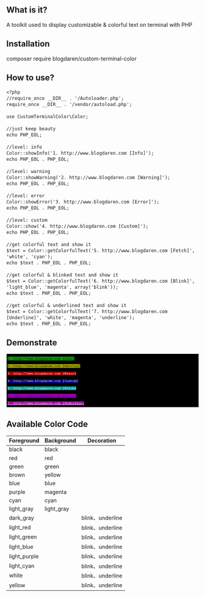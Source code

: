 ## What is it?
A toolkit used to display customizable & colorful text on terminal with PHP

## Installation
composer require blogdaren/custom-terminal-color

## How to use?
```
<?php
//require_once __DIR__ . '/Autoloader.php';
require_once __DIR__ . '/vendor/autoload.php';

use CustomTerminalColor\Color;

//just keep beauty
echo PHP_EOL;

//level: info
Color::showInfo('1. http://www.blogdaren.com [Info]');
echo PHP_EOL . PHP_EOL;

//level: warning
Color::showWarning('2. http://www.blogdaren.com [Warning]');
echo PHP_EOL . PHP_EOL;

//level: error
Color::showError('3. http://www.blogdaren.com [Error]');
echo PHP_EOL . PHP_EOL;

//level: custom
Color::show('4. http://www.blogdaren.com [Custom]');
echo PHP_EOL . PHP_EOL;

//get colorful text and show it
$text = Color::getColorfulText('5. http://www.blogdaren.com [Fetch]', 'white', 'cyan');
echo $text . PHP_EOL . PHP_EOL;

//get colorful & blinked text and show it
$text = Color::getColorfulText('6. http://www.blogdaren.com [Blink]', 'light_blue', 'magenta', array('blink'));
echo $text . PHP_EOL . PHP_EOL;

//get colorful & underlined text and show it
$text = Color::getColorfulText('7. http://www.blogdaren.com [Underline]', 'white', 'magenta', 'underline');
echo $text . PHP_EOL . PHP_EOL;
```

## Demonstrate
![demo](https://github.com/blogdaren/CustomTerminalColor/blob/master/image/demo.png)

## Available Color Code
| Foreground  | Background  |  Decoration      |
| ----------  | ----------  |  ----------      |
| black       | black       |                  |
| red         | red         |                  |
| green       | green       |                  |
| brown       | yellow      |                  |
| blue        | blue        |                  |
| purple      | magenta     |                  |
| cyan        | cyan        |                  |
| light_gray  | light_gray  |                  |
| dark_gray   |             | blink、underline |
| light_red   |             | blink、underline |
| light_green |             | blink、underline |
| light_blue  |             | blink、underline |
| light_purple|             | blink、underline |
| light_cyan  |             | blink、underline |
| white       |             | blink、underline |
| yellow      |             | blink、underline |

